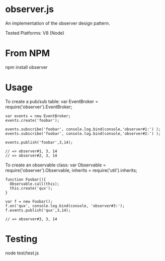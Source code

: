 observer.js
===========
An implementation of the observer design pattern. 

Tested Platforms: V8 (Node)

From NPM
========
npm install observer

Usage
=====
To create a pub/sub table:
    var EventBroker = require('observer').EventBroker;

    var events = new EventBroker;
    events.create('foobar');

    events.subscribe('foobar', console.log.bind(console,'observer#1:') );
    events.subscribe('foobar', console.log.bind(console,'observer#2:') );

    events.publish('foobar',3,14);

    // => observer#1, 3, 14
    // => observer#2, 3, 14

To create an observable class:
    var Observable = require('observer').Observable,
        inherits   = require('util').inherits;

    function Foobar(){
      Observable.call(this);
      this.create('qux');
    }

    var f = new Foobar();
    f.on('qux', console.log.bind(console, 'observer#3:');
    f.events.publish('qux',3,14);

    // => observer#3, 3, 14

Testing
=======
node test/test.js
